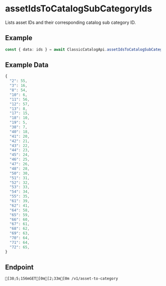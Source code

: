 
# assetIdsToCatalogSubCategoryIds
Lists asset IDs and their corresponding catalog sub category ID.



## Example
```ts copy showLineNumbers
const { data: ids } = await ClassicCatalogApi.assetIdsToCatalogSubCategoryIds(); 
```


## Example Data
```ts copy showLineNumbers
{
  "2": 55,
  "3": 16,
  "8": 54,
  "10": 6,
  "11": 56,
  "12": 57,
  "13": 8,
  "17": 15,
  "18": 10,
  "19": 5,
  "38": 7,
  "40": 18,
  "41": 20,
  "42": 21,
  "43": 22,
  "44": 23,
  "45": 24,
  "46": 25,
  "47": 26,
  "48": 28,
  "50": 30,
  "51": 31,
  "52": 32,
  "53": 33,
  "54": 34,
  "55": 35,
  "61": 39,
  "62": 41,
  "64": 58,
  "65": 59,
  "66": 60,
  "67": 61,
  "68": 62,
  "69": 63,
  "70": 64,
  "71": 64,
  "72": 65,
} 
```


## Endpoint
```ansi
[38;5;156mGET[0m[2;33m[0m /v1/asset-to-category
```
  